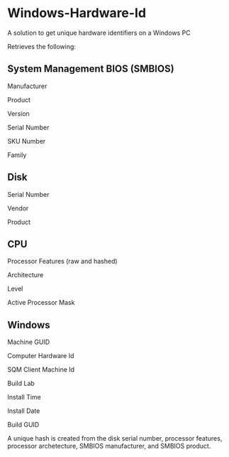 # Windows-Hardware-Id
A solution to get unique hardware identifiers on a Windows PC

Retrieves the following:

System Management BIOS (SMBIOS)
-------------
Manufacturer

Product

Version

Serial Number

SKU Number

Family


Disk
-------------
Serial Number

Vendor

Product


CPU
-------------
Processor Features (raw and hashed)

Architecture

Level

Active Processor Mask


Windows
-------------
Machine GUID

Computer Hardware Id

SQM Client Machine Id

Build Lab

Install Time

Install Date

Build GUID



A unique hash is created from the disk serial number, processor features, processor archetecture, SMBIOS manufacturer, and SMBIOS product.
